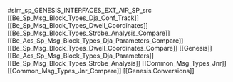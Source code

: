 #sim_sp_GENESIS_INTERFACES_EXT_AIR_SP_src
[[Be_Sp_Msg_Block_Types_Dja_Conf_Track]]
[[Be_Sp_Msg_Block_Types_Dwell_Coordinates]]
[[Be_Sp_Msg_Block_Types_Strobe_Analysis_Compare]]
[[Be_Acs_Sp_Msg_Block_Types_Dja_Parameters_Compare]]
[[Be_Sp_Msg_Block_Types_Dwell_Coordinates_Compare]]
[[Genesis]]
[[Be_Acs_Sp_Msg_Block_Types_Dja_Parameters]]
[[Be_Sp_Msg_Block_Types_Strobe_Analysis]]
[[Common_Msg_Types_Jnr]]
[[Common_Msg_Types_Jnr_Compare]]
[[Genesis.Conversions]]
